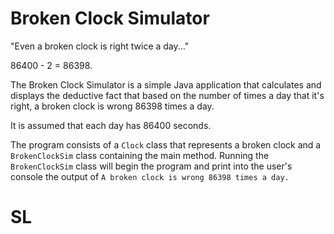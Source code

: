 # Broken Clock Simulator
"Even a broken clock is right twice a day..."

86400 - 2 = 86398.

The Broken Clock Simulator is a simple Java application that calculates and displays the deductive fact that based on the number of times a day that it's right, a broken clock is wrong 86398 times a day. 

It is assumed that each day has 86400 seconds.

The program consists of a `Clock` class that represents a broken clock and a `BrokenClockSim` class containing the main method. 
Running the `BrokenClockSim` class will begin the program and print into the user's console the output of `A broken clock is wrong 86398 times a day.`

# SL
